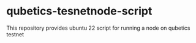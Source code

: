 # qubetics-tesnetnode-script
This repository provides ubuntu 22 script for running a node on qubetics testnet
